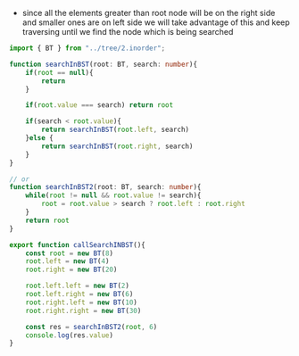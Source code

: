 - since all the elements greater than root node will be on the right side and smaller ones are on left side we will take advantage of this and keep traversing until we find the node which is being searched

```ts
import { BT } from "../tree/2.inorder";

function searchInBST(root: BT, search: number){
    if(root == null){
        return 
    }

    if(root.value === search) return root

    if(search < root.value){
        return searchInBST(root.left, search)
    }else {
        return searchInBST(root.right, search)
    }
}   

// or
function searchInBST2(root: BT, search: number){
    while(root != null && root.value != search){
        root = root.value > search ? root.left : root.right
    }
    return root
}

export function callSearchINBST(){
    const root = new BT(8)
    root.left = new BT(4)
    root.right = new BT(20)

    root.left.left = new BT(2)
    root.left.right = new BT(6)
    root.right.left = new BT(10)
    root.right.right = new BT(30)

    const res = searchInBST2(root, 6)
    console.log(res.value)
}
```
